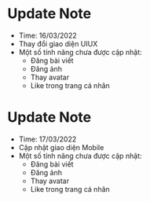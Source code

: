 # Update Note
- Time: 16/03/2022
- Thay đổi giao diện UIUX
- Một số tính năng chưa được cập nhật:
    + Đăng bài viết
    + Đăng ảnh
    + Thay avatar
    + Like trong trang cá nhân

# Update Note
- Time: 17/03/2022
- Cập nhật giao diện Mobile
- Một số tính năng chưa được cập nhật:
    + Đăng bài viết
    + Đăng ảnh
    + Thay avatar
    + Like trong trang cá nhân